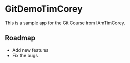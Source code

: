 # GitDemoTimCorey
This is a sample app for the Git Course from IAmTimCorey.

## Roadmap
 * Add new features
 * Fix the bugs
